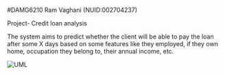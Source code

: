 #DAMG6210
Ram Vaghani (NUID:002704237)

Project- Credit loan analysis

The system aims to predict whether the client will be able to pay the loan after some X days based on some features like they employed, if they own home, occupation they belong to, their annual income, etc. 



![UML](https://user-images.githubusercontent.com/114697795/201574071-2f22d738-72e1-4531-a013-9ccb6aa7c04d.jpeg)
